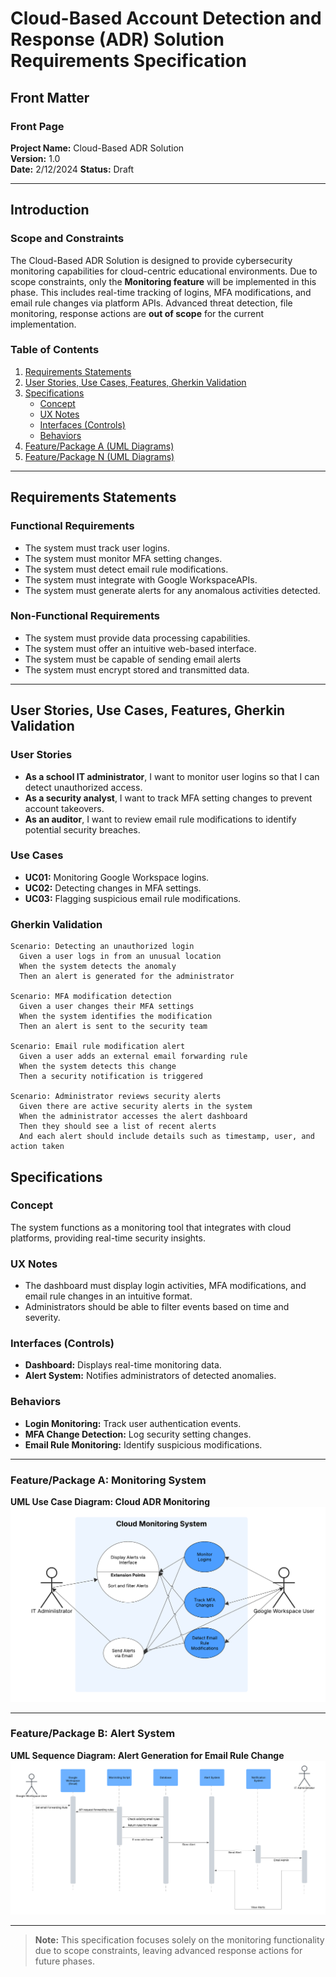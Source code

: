# Cloud-Based Account Detection and Response (ADR) Solution Requirements Specification

## Front Matter

### Front Page

**Project Name:** Cloud-Based ADR Solution  
**Version:** 1.0  
**Date:** 2/12/2024
**Status:** Draft  

---

## Introduction

### Scope and Constraints
The Cloud-Based ADR Solution is designed to provide cybersecurity monitoring capabilities for cloud-centric educational environments. Due to scope constraints, only the **Monitoring feature** will be implemented in this phase. This includes real-time tracking of logins, MFA modifications, and email rule changes via platform APIs. Advanced threat detection, file monitoring, response actions are **out of scope** for the current implementation.

### Table of Contents
1. [Requirements Statements](#requirements-statements)
2. [User Stories, Use Cases, Features, Gherkin Validation](#user-stories-use-cases-features-gherkin-validation)
3. [Specifications](#specifications)  
   - [Concept](#concept)  
   - [UX Notes](#ux-notes)  
   - [Interfaces (Controls)](#interfaces-controls)  
   - [Behaviors](#behaviors)  
4. [Feature/Package A (UML Diagrams)](#featurepackage-a-uml-diagrams)  
5. [Feature/Package N (UML Diagrams)](#featurepackage-n-uml-diagrams)  

---

## Requirements Statements

### Functional Requirements
- The system must track user logins.  
- The system must monitor MFA setting changes.  
- The system must detect email rule modifications.  
- The system must integrate with Google WorkspaceAPIs.  
- The system must generate alerts for any anomalous activities detected.  

### Non-Functional Requirements
- The system must provide data processing capabilities.  
- The system must offer an intuitive web-based interface.  
- The system must be capable of sending email alerts
- The system must encrypt stored and transmitted data.  

---

## User Stories, Use Cases, Features, Gherkin Validation

### User Stories
- **As a school IT administrator**, I want to monitor user logins so that I can detect unauthorized access.  
- **As a security analyst**, I want to track MFA setting changes to prevent account takeovers.  
- **As an auditor**, I want to review email rule modifications to identify potential security breaches.  

### Use Cases
- **UC01:** Monitoring Google Workspace logins.  
- **UC02:** Detecting changes in MFA settings.  
- **UC03:** Flagging suspicious email rule modifications.  

### Gherkin Validation
```gherkin
Scenario: Detecting an unauthorized login
  Given a user logs in from an unusual location
  When the system detects the anomaly
  Then an alert is generated for the administrator

Scenario: MFA modification detection
  Given a user changes their MFA settings
  When the system identifies the modification
  Then an alert is sent to the security team

Scenario: Email rule modification alert
  Given a user adds an external email forwarding rule
  When the system detects this change
  Then a security notification is triggered

Scenario: Administrator reviews security alerts  
  Given there are active security alerts in the system  
  When the administrator accesses the alert dashboard  
  Then they should see a list of recent alerts  
  And each alert should include details such as timestamp, user, and action taken  
```
## Specifications

### Concept
The system functions as a monitoring tool that integrates with cloud platforms, providing real-time security insights.

### UX Notes
- The dashboard must display login activities, MFA modifications, and email rule changes in an intuitive format.
- Administrators should be able to filter events based on time and severity.

### Interfaces (Controls)
- **Dashboard:** Displays real-time monitoring data.
- **Alert System:** Notifies administrators of detected anomalies.

### Behaviors
- **Login Monitoring:** Track user authentication events.
- **MFA Change Detection:** Log security setting changes.
- **Email Rule Monitoring:** Identify suspicious modifications.

---

### Feature/Package A: Monitoring System
**UML Use Case Diagram: Cloud ADR Monitoring**  
![UML Use Case Diagram](https://github.com/ekorsak-deutsch/CIDM6330/blob/cfced03da1ad043c094dbbd6e73f2bb348945c11/Assignment%201/UseCaseDiagram.png)

---

### Feature/Package B: Alert System
**UML Sequence Diagram: Alert Generation for Email Rule Change**  
![UML Sequence Diagram](https://github.com/ekorsak-deutsch/CIDM6330/blob/cfced03da1ad043c094dbbd6e73f2bb348945c11/Assignment%201/SampleSequenceDiagramForwardingRuleChange.png)

---

> **Note:** This specification focuses solely on the monitoring functionality due to scope constraints, leaving advanced response actions for future phases.